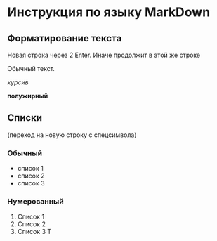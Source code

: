 # Инструкция по языку MarkDown
## Форматирование текста

Новая строка через 2 Enter.
Иначе продолжит в этой же строке

Обычный текст.

*курсив*

**полужирный**

## Списки
(переход на новую строку с спецсимвола)
### Обычный
* список 1
* список 2
* список 3
### Нумерованный
1. Список 1
2. Список 2
3. Список 3
T

